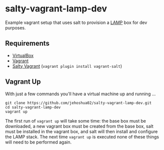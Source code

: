 # salty-vagrant-lamp-dev

Example vagrant setup that uses salt to provision a [LAMP](http://en.wikipedia.org/wiki/LAMP_%28software_bundle%29) box for dev purposes.


## Requirements

+ [VirtualBox](https://www.virtualbox.org/wiki/Downloads)
+ [Vagrant](http://downloads.vagrantup.com/)
+ [Salty Vagrant](https://github.com/saltstack/salty-vagrant) (`vagrant plugin install vagrant-salt`)


## Vagrant Up

With just a few commands you'll have a virtual machine up and running ...

```shell
git clone https://github.com/jehoshua02/salty-vagrant-lamp-dev.git
cd salty-vagrant-lamp-dev
vagrant up
```

The first run of `vagrant up` will take some time: the base box must be downloaded, a new vagrant box must be created 
from the base box, salt must be installed in the vagrant box, and salt will then install and configure the LAMP stack. 
The next time `vagrant up` is executed none of these things will need to be performed again.
